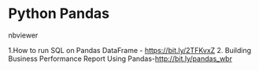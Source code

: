 # Python Pandas
nbviewer

1.How to run SQL on Pandas DataFrame - https://bit.ly/2TFKvxZ
2. Building Business Performance Report Using Pandas-http://bit.ly/pandas_wbr
